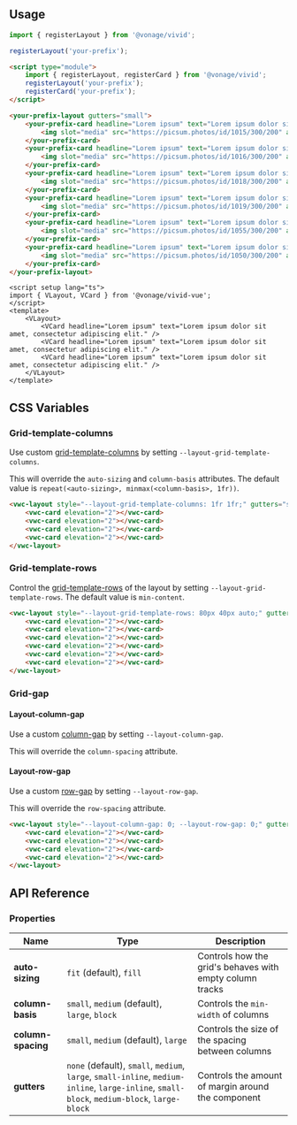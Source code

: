 ## Usage

<vwc-tabs gutters="none" activeid="vue-tab">
<vwc-tab label="Web component" id="web-tab"></vwc-tab>
<vwc-tab-panel>

```js
import { registerLayout } from '@vonage/vivid';

registerLayout('your-prefix');
```

```html preview full
<script type="module">
	import { registerLayout, registerCard } from '@vonage/vivid';
	registerLayout('your-prefix');
	registerCard('your-prefix');
</script>

<your-prefix-layout gutters="small">
	<your-prefix-card headline="Lorem ipsum" text="Lorem ipsum dolor sit amet, consectetur adipiscing elit.">
		<img slot="media" src="https://picsum.photos/id/1015/300/200" alt="landscape" style="width: 100%; height: 150px; object-fit: cover;" />
	</your-prefix-card>
	<your-prefix-card headline="Lorem ipsum" text="Lorem ipsum dolor sit amet, consectetur adipiscing elit.">
		<img slot="media" src="https://picsum.photos/id/1016/300/200" alt="landscape" style="width: 100%; height: 150px; object-fit: cover;" />
	</your-prefix-card>
	<your-prefix-card headline="Lorem ipsum" text="Lorem ipsum dolor sit amet, consectetur adipiscing elit.">
		<img slot="media" src="https://picsum.photos/id/1018/300/200" alt="landscape" style="width: 100%; height: 150px; object-fit: cover;" />
	</your-prefix-card>
	<your-prefix-card headline="Lorem ipsum" text="Lorem ipsum dolor sit amet, consectetur adipiscing elit.">
		<img slot="media" src="https://picsum.photos/id/1019/300/200" alt="landscape" style="width: 100%; height: 150px; object-fit: cover;" />
	</your-prefix-card>
	<your-prefix-card headline="Lorem ipsum" text="Lorem ipsum dolor sit amet, consectetur adipiscing elit.">
		<img slot="media" src="https://picsum.photos/id/1055/300/200" alt="landscape" style="width: 100%; height: 150px; object-fit: cover;" />
	</your-prefix-card>
	<your-prefix-card headline="Lorem ipsum" text="Lorem ipsum dolor sit amet, consectetur adipiscing elit.">
		<img slot="media" src="https://picsum.photos/id/1050/300/200" alt="landscape" style="width: 100%; height: 150px; object-fit: cover;" />
	</your-prefix-card>
</your-prefix-layout>
```

</vwc-tab-panel>
<vwc-tab label="Vue" id="vue-tab"></vwc-tab>
<vwc-tab-panel>

```vue preview
<script setup lang="ts">
import { VLayout, VCard } from '@vonage/vivid-vue';
</script>
<template>
	<VLayout>
		<VCard headline="Lorem ipsum" text="Lorem ipsum dolor sit amet, consectetur adipiscing elit." />
		<VCard headline="Lorem ipsum" text="Lorem ipsum dolor sit amet, consectetur adipiscing elit." />
		<VCard headline="Lorem ipsum" text="Lorem ipsum dolor sit amet, consectetur adipiscing elit." />
	</VLayout>
</template>
```

</vwc-tab-panel>
</vwc-tabs>

## CSS Variables

### Grid-template-columns

Use custom [grid-template-columns](https://developer.mozilla.org/en-US/docs/Web/CSS/grid-template-columns) by setting `--layout-grid-template-columns`.

This will override the `auto-sizing` and `column-basis` attributes. The default value is `repeat(<auto-sizing>, minmax(<column-basis>, 1fr))`.

```html preview full
<vwc-layout style="--layout-grid-template-columns: 1fr 1fr;" gutters="small">
	<vwc-card elevation="2"></vwc-card>
	<vwc-card elevation="2"></vwc-card>
	<vwc-card elevation="2"></vwc-card>
	<vwc-card elevation="2"></vwc-card>
</vwc-layout>
```

### Grid-template-rows

Control the [grid-template-rows](https://developer.mozilla.org/en-US/docs/Web/CSS/grid-template-rows) of the layout by setting `--layout-grid-template-rows`. The default value is `min-content`.

```html preview full
<vwc-layout style="--layout-grid-template-rows: 80px 40px auto;" gutters="small">
	<vwc-card elevation="2"></vwc-card>
	<vwc-card elevation="2"></vwc-card>
	<vwc-card elevation="2"></vwc-card>
	<vwc-card elevation="2"></vwc-card>
	<vwc-card elevation="2"></vwc-card>
	<vwc-card elevation="2"></vwc-card>
</vwc-layout>
```

### Grid-gap

#### Layout-column-gap

Use a custom [column-gap](https://developer.mozilla.org/en-US/docs/Web/CSS/column-gap) by setting `--layout-column-gap`.

This will override the `column-spacing` attribute.

#### Layout-row-gap

Use a custom [row-gap](https://developer.mozilla.org/en-US/docs/Web/CSS/row-gap) by setting `--layout-row-gap`.

This will override the `row-spacing` attribute.

```html preview full
<vwc-layout style="--layout-column-gap: 0; --layout-row-gap: 0;" gutters="small">
	<vwc-card elevation="2"></vwc-card>
	<vwc-card elevation="2"></vwc-card>
	<vwc-card elevation="2"></vwc-card>
	<vwc-card elevation="2"></vwc-card>
</vwc-layout>
```

## API Reference

### Properties

<div class="table-wrapper">

| Name               | Type                                                                                                                                        | Description                                              |
| ------------------ | ------------------------------------------------------------------------------------------------------------------------------------------- | -------------------------------------------------------- |
| **auto-sizing**    | `fit` (default), `fill`                                                                                                                     | Controls how the grid's behaves with empty column tracks |
| **column-basis**   | `small`, `medium` (default), `large`, `block`                                                                                               | Controls the `min-width` of columns                      |
| **column-spacing** | `small`, `medium` (default), `large`                                                                                                        | Controls the size of the spacing between columns         |
| **gutters**        | `none` (default), `small`, `medium`, `large`, `small-inline`, `medium-inline`, `large-inline`, `small-block`, `medium-block`, `large-block` | Controls the amount of margin around the component       |

</div>
